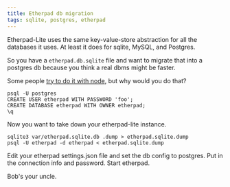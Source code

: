 ```yaml
---
title: Etherpad db migration
tags: sqlite, postgres, etherpad
---
```

Etherpad-Lite uses the same key-value-store abstraction for all the databases it uses. At least it does for sqlite, MySQL, and Postgres.

So you have a `etherpad.db.sqlite` file and want to migrate that into a postgres db because you think a real dbms might be faster.

Some people [try to do it with node](//stackoverflow.com/questions/18694659/best-way-to-migrate-huge-sqlite-databases-in-etherpad-lite), but why would you do that?

    psql -U postgres
    CREATE USER etherpad WITH PASSWORD 'foo';
    CREATE DATABASE etherpad WITH OWNER etherpad;
    \q

Now you want to take down your etherpad-lite instance.

    sqlite3 var/etherpad.sqlite.db .dump > etherpad.sqlite.dump
    psql -U etherpad -d etherpad < etherpad.sqlite.dump 
    
Edit your etherpad settings.json file and set the db config to postgres. Put in the connection info and password.
Start etherpad.

Bob's your uncle.

